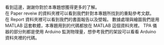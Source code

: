 看到這邊，謝謝你對於本專題想獲得更多的了解。<br>
在 Paper reveiw 的資料夾裡可以看到我們針對本專題所找到的重點參考文獻。<br>
在 Report 資料夾裡可以看到我們的書面報告以及壁報。
數據處理與繪圖我們是用 MATLAB 這套軟體，本專題用到的代碼都放在 MATLAB 這個資料夾裡。
TPA 儀器的部分則都是使用 Arduino 監測物理量，想參考我們的架設可以看看 Arduino 資料夾裡的代碼。

